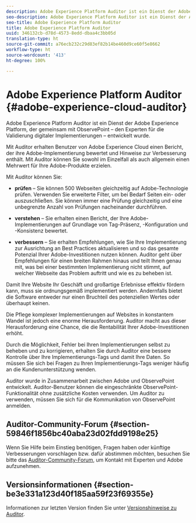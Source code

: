 ```yaml
---
description: Adobe Experience Platform Auditor ist ein Dienst der Adobe Experience Platform, der gemeinsam mit ObservePoint – den Experten für die Validierung digitaler Implementierungen – entwickelt wurde.
seo-description: Adobe Experience Platform Auditor ist ein Dienst der Adobe Experience Platform, der gemeinsam mit ObservePoint – den Experten für die Validierung digitaler Implementierungen – entwickelt wurde.
seo-title: Adobe Experience Platform Auditor
title: Adobe Experience Platform Auditor
uuid: 346132cb-d78d-4573-8edd-dbaa4c3bb05d
translation-type: ht
source-git-commit: a76ecb232c29d83ef82b14be460d9ce60f5e8662
workflow-type: ht
source-wordcount: '413'
ht-degree: 100%

---
```



# Adobe Experience Platform Auditor {#adobe-experience-cloud-auditor}

Adobe Experience Platform Auditor ist ein Dienst der Adobe Experience Platform, der gemeinsam mit ObservePoint – den Experten für die Validierung digitaler Implementierungen – entwickelt wurde.

Mit Auditor erhalten Benutzer von Adobe Experience Cloud einen Bericht, der ihre Adobe-Implementierung bewertet und Hinweise zur Verbesserung enthält. Mit Auditor können Sie sowohl im Einzelfall als auch allgemein einen Mehrwert für Ihre Adobe-Produkte erzielen.

Mit Auditor können Sie:

* **prüfen** – Sie können 500 Webseiten gleichzeitig auf Adobe-Technologie prüfen. Verwenden Sie erweiterte Filter, um bei Bedarf Seiten ein- oder auszuschließen. Sie können immer eine Prüfung gleichzeitig und eine unbegrenzte Anzahl von Prüfungen nacheinander durchführen.

* **verstehen** – Sie erhalten einen Bericht, der Ihre Adobe-Implementierungen auf Grundlage von Tag-Präsenz, -Konfiguration und -Konsistenz bewertet.

* **verbessern** – Sie erhalten Empfehlungen, wie Sie Ihre Implementierung zur Ausrichtung an Best Practices aktualisieren und so das gesamte Potenzial Ihrer Adobe-Investitionen nutzen können. Auditor geht über Empfehlungen für einen breiten Rahmen hinaus und teilt Ihnen genau mit, was bei einer bestimmten Implementierung nicht stimmt, auf welcher Webseite das Problem auftritt und wie es zu beheben ist.

Damit Ihre Website Ihr Geschäft und großartige Erlebnisse effektiv fördern kann, muss sie ordnungsgemäß implementiert werden. Andernfalls bietet die Software entweder nur einen Bruchteil des potenziellen Wertes oder überhaupt keinen.

Die Pflege komplexer Implementierungen auf Websites in konstantem Wandel ist jedoch eine enorme Herausforderung. Auditor macht aus dieser Herausforderung eine Chance, die die Rentabilität Ihrer Adobe-Investitionen erhöht.

Durch die Möglichkeit, Fehler bei Ihren Implementierungen selbst zu beheben und zu korrigieren, erhalten Sie durch Auditor eine bessere Kontrolle über Ihre Implementierungs-Tags und damit Ihre Daten. So müssen Sie sich bei Fragen zu Ihren Implementierungs-Tags weniger häufig an die Kundenunterstützung wenden.

Auditor wurde in Zusammenarbeit zwischen Adobe und ObservePoint entwickelt. Auditor-Benutzer können die eingeschränkte ObservePoint-Funktionalität ohne zusätzliche Kosten verwenden. Um Auditor zu verwenden, müssen Sie sich für die Kommunikation von ObservePoint anmelden.

## Auditor-Community-Forum {#section-59846f1856bc40aba23d02fdd9198e25}

Wenn Sie Hilfe beim Einstieg benötigen, Fragen haben oder künftige Verbesserungen vorschlagen bzw. dafür abstimmen möchten, besuchen Sie bitte das [Auditor-Community-Forum](https://forums.adobe.com/community/experience-cloud/platform/core-services/activation-service/auditor), um Kontakt mit Experten und Adobe aufzunehmen.

## Versionsinformationen {#section-be3e331a123d40f185aa59f23f69355e}

Informationen zur letzten Version finden Sie unter [Versionshinweise zu Auditor](release-notes.md).
